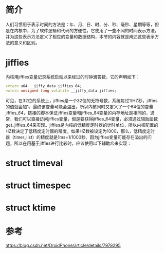 
# 简介

人们习惯用于表示时间的方法是：年、月、日、时、分、秒、毫秒、星期等等，但是在内核中，为了软件逻辑和代码的方便性，它使用了一些不同的时间表示方法，并为这些表示方法定义了相应的变量和数据结构，本节的内容就是阐述这些表示方法的意义和区别。

# jiffies

内核用jiffies变量记录系统启动以来经过的时钟滴答数，它的声明如下：

```cpp
extern u64 __jiffy_data jiffies_64;
extern unsigned long volatile __jiffy_data jiffies;
```

可见，在32位的系统上，jiffies是一个32位的无符号数，系统每过1/HZ秒，jiffies的值就会加1，最终该变量可能会溢出，所以内核同时又定义了一个64位的变量jiffies_64，链接的脚本保证jiffies变量和jiffies_64变量的内存地址是相同的，通常，我们可以直接访问jiffies变量，但是要获得jiffies_64变量，必须通过辅助函数get_jiffies_64来实现。jiffies是内核的低精度定时器的计时单位，所以内核配置的HZ数决定了低精度定时器的精度，如果HZ数被设定为1000，那么，低精度定时器（timer_list）的精度就是1ms=1/1000秒。因为jiffies变量可能存在溢出的问题，所以在用基于jiffies进行比较时，应该使用以下辅助宏来实现：

# struct timeval

# struct timespec

# struct ktime



# 参考

https://blog.csdn.net/DroidPhone/article/details/7979295